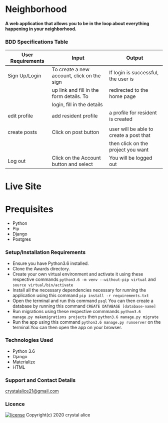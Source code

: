 # Neighborhood

#### A web application that allows you to be in the loop about everything happening in your neighborhood. 


### BDD Specifications Table
|        User Requirements                 |           Input                           |           Output                         |
|------------------------------------------|-------------------------------------------|------------------------------------------|
| Sign Up/Login                            | To create a new account, click on the sign| If login is successful, the user is      |
|                                          | up link and fill in the form details. To  | redirected to the home page              |
|                                          | login, fill in the details                |                                          |
| edit profile                             | add resident profile                      | a profile for resident is created        |
|                                          |                                           |                                          |
| create posts                             | Click on post button                      | user will be able to create a post that  |
|                                          |                                           | then click on the project you want       |
| Log out                                  | Click on the Account button and select    | You will be logged out                   ||                                          | log out                                   |                                          |

# Live Site


# Prequisites
* Python
* Pip
* Django
* Postgres

### Setup/Installation Requirements
- Ensure you have Python3.6 installed.
- Clone the Awards directory.
- Create your own virtual environment and activate it using these respective commands `python3.6 -m venv --without-pip virtual` and  `source virtual/bin/activate`
- Install all the necessary dependencies necessary for running the application using this command `pip install -r requirements.txt`
- Open the terminal and run this command `psql` You can then create a database by running this command
`CREATE DATABASE [database-name]`
- Run migrations using these respective commmands `python3.6 manage.py makemigrations projects` then `python3.6 manage.py migrate`
- Run the app using this command `python3.6 manage.py runserver` on the terminal.You can then open the app on your browser.

### Technologies Used
<ul>
<li>Python 3.6</li>
<li>Django</li>
<li>Materialize</li>
<li>HTML</li>
</ul>

### Support and Contact Details
crystalalice21@gmail.com

### Licence
[![license](https://img.shields.io/github/license/DAVFoundation/captain-n3m0.svg?style=flat-square)](https://github.com/ivxxi/Django4/blob/master/license)
Copyright(c) 2020  crystal alice


